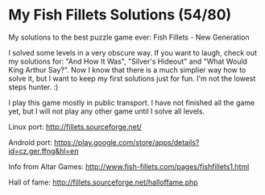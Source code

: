 My Fish Fillets Solutions (54/80)
======================

My solutions to the best puzzle game ever: Fish Fillets - New Generation

I solved some levels in a very obscure way. If you want to laugh, check out my
solutions for: "And How It Was", "Silver's Hideout" and
"What Would King Arthur Say?". Now I know that there is a much simplier way
how to solve it, but I want to keep my first solutions just for fun.
I'm not the lowest steps hunter. :)

I play this game mostly in public transport. I have not finished all the
game yet, but I will not play any other game until I solve all levels.

Linux port:
http://fillets.sourceforge.net/

Android port:
https://play.google.com/store/apps/details?id=cz.ger.ffng&hl=en

Info from Altar Games:
http://www.fish-fillets.com/pages/fishfillets1.html

Hall of fame:
http://fillets.sourceforge.net/halloffame.php

